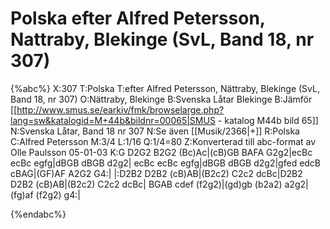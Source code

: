 # Polska efter Alfred Petersson, Nattraby, Blekinge (SvL, Band 18, nr 307)

{%abc%}
X:307
T:Polska
T:efter Alfred Petersson, Nättraby, Blekinge (SvL, Band 18, nr 307)
O:Nättraby, Blekinge
B:Svenska Låtar Blekinge
B:Jämför [[http://www.smus.se/earkiv/fmk/browselarge.php?lang=sw&katalogid=M+44b&bildnr=00065|SMUS - katalog M44b bild 65]]
N:Svenska Låtar, Band 18 nr 307
N:Se även [[Musik/2366|+]]
R:Polska
C:Alfred Petersson
M:3/4
L:1/16
Q:1/4=80
Z:Konverterad till abc-format av  Olle Paulsson 05-01-03
K:G
D2G2 B2G2 (Bc)Ac|(cB)GB BAFA G2g2|ecBc ecBc egfg|dBGB dBGB d2g2|
ecBc ecBc egfg|dBGB dBGB d2g2|gfed edcB cBAG|(GF)AF A2G2 G4:|
|:D2B2 D2B2 (cB)AB|(B2c2) C2c2 dcBc|D2B2 D2B2 (cB)AB|(B2c2) C2c2 dcBc|
BGAB cdef (f2g2)|(gd)gb (b2a2) a2g2|(fg)af (f2g2) g4:|

{%endabc%}
